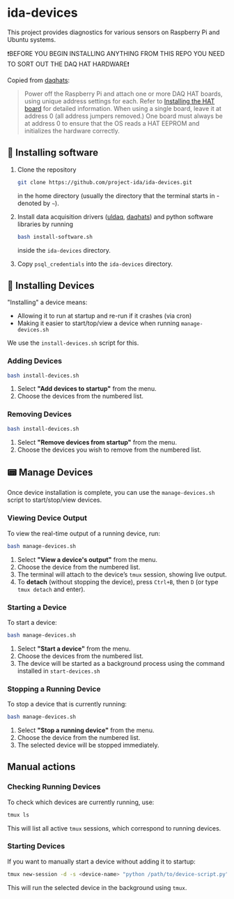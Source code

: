 # ida-devices

This project provides diagnostics for various sensors on Raspberry Pi and Ubuntu systems.

❗️BEFORE YOU BEGIN INSTALLING ANYTHING FROM THIS REPO YOU NEED TO SORT OUT THE DAQ HAT HARDWARE❗️

Copied from [daqhats](https://github.com/mccdaq/daqhats):

> Power off the Raspberry Pi and attach one or more DAQ HAT boards, using unique address settings for each. Refer to [Installing the HAT board](https://mccdaq.github.io/daqhats/hardware.html) for detailed information. When using a single board, leave it at address 0 (all address jumpers removed.) One board must always be at address 0 to ensure that the OS reads a HAT EEPROM and initializes the hardware correctly.

## 🚀 Installing software

1. Clone the repository

   ```sh
   git clone https://github.com/project-ida/ida-devices.git
   ```

   in the home directory (usually the directory that the terminal starts in - denoted by `~`).

2. Install data acquisition drivers ([uldaq](https://github.com/mccdaq/uldaq), [daqhats](https://github.com/mccdaq/daqhats)) and python software libraries by running

   ```sh
   bash install-software.sh
   ```

   inside the `ida-devices` directory.

3. Copy `psql_credentials` into the `ida-devices` directory.

## 🔧 Installing Devices

"Installing" a device means:

- Allowing it to run at startup and re-run if it crashes (via cron)
- Making it easier to start/top/view a device when running `manage-devices.sh`

We use the `install-devices.sh` script for this.

### **Adding Devices**

```sh
bash install-devices.sh
```

1. Select **"Add devices to startup"** from the menu.
2. Choose the devices from the numbered list.

### **Removing Devices**

```sh
bash install-devices.sh
```

1. Select **"Remove devices from startup"** from the menu.
2. Choose the devices you wish to remove from the numbered list.

## 📟 Manage Devices

Once device installation is complete, you can use the `manage-devices.sh` script to start/stop/view devices.

### **Viewing Device Output**

To view the real-time output of a running device, run:

```sh
bash manage-devices.sh
```

1. Select **"View a device's output"** from the menu.
2. Choose the device from the numbered list.
3. The terminal will attach to the device’s `tmux` session, showing live output.
4. To **detach** (without stopping the device), press `Ctrl+B`, then `D` (or type `tmux detach` and enter).

### **Starting a Device**

To start a device:

```sh
bash manage-devices.sh
```

1. Select **"Start a device"** from the menu.
2. Choose the devices from the numbered list.
3. The device will be started as a background process using the command installed in `start-devices.sh`

### **Stopping a Running Device**

To stop a device that is currently running:

```sh
bash manage-devices.sh
```

1. Select **"Stop a running device"** from the menu.
2. Choose the device from the numbered list.
3. The selected device will be stopped immediately.

## Manual actions

### **Checking Running Devices**

To check which devices are currently running, use:

```sh
tmux ls
```

This will list all active `tmux` sessions, which correspond to running devices.

### **Starting Devices**

If you want to manually start a device without adding it to startup:

```sh
tmux new-session -d -s <device-name> "python /path/to/device-script.py"
```

This will run the selected device in the background using `tmux`.
